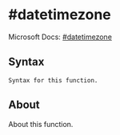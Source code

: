 ---
---

# \#datetimezone

Microsoft Docs: [\#datetimezone](https://docs.microsoft.com/en-us/powerquery-m/sharpdatetimezone)

## Syntax

```powerquery-m
Syntax for this function.
```

## About

About this function.

